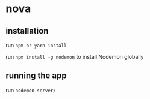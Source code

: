 # nova

## installation

run `npm or yarn install`

run `npm install -g nodemon` to install Nodemon globally

## running the app

run `nodemon server/`
